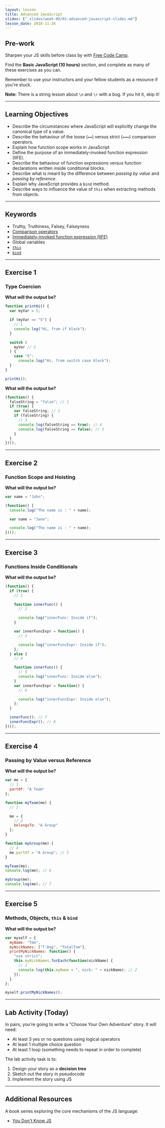 ```yaml
---
layout: lesson
title: Advanced JavaScript
slides: ["_slides/week-09/01-advanced-javascript-slides.md"]
lesson_date: 2018-11-26
---
```


## Pre-work

Sharpen your JS skills before class by with [Free Code Camp](http://www.freecodecamp.com/map).

Find the **Basic JavaScript (10 hours)** section, and complete as many of these exercises as you can.

Remember to use your instructors and your fellow students as a resource if you're stuck.

**Note:** There is a string lesson about `\n` and `\r` with a bug. If you hit it, skip it!

---

## Learning Objectives

- Describe the circumstances where JavaScript will explicitly change the canonical type of a value.
- Describe the behaviour of the loose (`==`) versus strict (`===`) comparison operators.
- Explain how function scope works in JavaScript
- Define the purpose of an immediately-invoked function expression (IIFE).
- Describe the behaviour of function expressions versus function declarations written inside conditional blocks.
- Describe what is meant by the difference between _passing by value_ and _passing by reference_.
- Explain why JavaScript provides a `bind` method.
- Describe ways to influence the value of `this` when extracting methods from objects.

---

## Keywords

- Truthy, Truthiness, Falsey, Falseyness
- [Comparison operators](https://developer.mozilla.org/en-US/docs/Web/JavaScript/Reference/Operators/Comparison_Operators)
- [Immediately-invoked function expression (IIFE)](https://developer.mozilla.org/en-US/docs/Glossary/IIFE)
- Global variables
- [`this`](https://developer.mozilla.org/en/docs/Web/JavaScript/Reference/Operators/this)
- [`bind`](https://developer.mozilla.org/en-US/docs/Web/JavaScript/Reference/Global_Objects/Function/bind)

---

## Exercise 1

### Type Coercion

**What will the output be?**

```js
function printHi() {
  var myVar = 5;

  if (myVar == "5") {
    // 1
    console.log("Hi, from if block");
  }

  switch (
    myVar // 2
  ) {
    case "5":
      console.log("Hi, from switch case block");
  }
}

printHi();
```

**What will the output be?**

```js
(function() {
  falseString = "false"; // 1
  if (true) {
    var falseString; // 2
    if (falseString) {
      // 3
      console.log(falseString == true); // 4
      console.log(falseString == false); // 5
    }
  }
})();
```

---

## Exercise 2

### Function Scope and Hoisting

**What will the output be?**

```js
var name = "John";

(function() {
  console.log("The name is : " + name);

  var name = "Jane";

  console.log("The name is : " + name);
})();
```

---

## Exercise 3

### Functions Inside Conditionals

**What will the output be?**

```js
(function() {
  if (true) {
    // 1

    function innerFunc() {
      // 2

      console.log("innerFunc: Inside if");
    }

    var innerFuncExpr = function() {
      // 3

      console.log("innerFuncExpr: Inside if");
    };
  } else {
    // 4

    function innerFunc() {
      // 5
      console.log("innerFunc: Inside else");
    }
    var innerFuncExpr = function() {
      // 6

      console.log("innerFuncExpr: Inside else");
    };
  }

  innerFunc(); // 7
  innerFuncExpr(); // 8
})();
```

---

## Exercise 4

### Passing by Value versus Reference

**What will the output be?**

```js
var me = {
  // 1
  partOf: "A Team"
};

function myTeam(me) {
  // 2

  me = {
    // 3
    belongsTo: "A Group"
  };
}

function myGroup(me) {
  // 4
  me.partOf = "A Group"; // 5
}

myTeam(me);
console.log(me); // 6

myGroup(me);
console.log(me); // 7
```

---

## Exercise 5

### Methods, Objects, `this` & `bind`

**What will the output be?**

```js
var myself = {
  myName: "Tom",
  myNickNames: ["T-Dog", "TotalTom"],
  printMyNickNames: function() {
    "use strict";
    this.myNickNames.forEach(function(nickName) {
      // 1
      console.log(this.myName + ", nick: " + nickName); // 2
    });
  }
};

myself.printMyNickNames();
```

---

## Lab Activity (Today)

In pairs, you're going to write a "Choose Your Own Adventure" story. It will need:

- At least 3 yes or no questions using logical operators
- At least 1 multiple choice question
- At least 1 loop (something needs to repeat in order to complete)

The lab activity task is to:

1. Design your story as a **decision tree**
2. Sketch out the story in pseudocode
3. Implement the story using JS

---

## Additional Resources

A book series exploring the core mechanisms of the JS language:

- [You Don't Know JS](https://github.com/getify/You-Dont-Know-JS)
